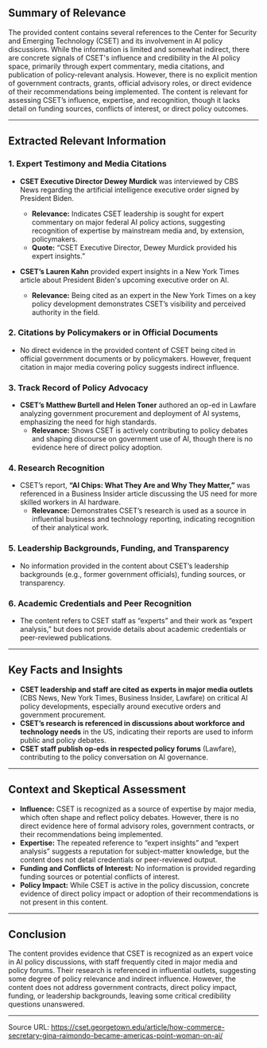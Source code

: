 ## Summary of Relevance

The provided content contains several references to the Center for Security and Emerging Technology (CSET) and its involvement in AI policy discussions. While the information is limited and somewhat indirect, there are concrete signals of CSET's influence and credibility in the AI policy space, primarily through expert commentary, media citations, and publication of policy-relevant analysis. However, there is no explicit mention of government contracts, grants, official advisory roles, or direct evidence of their recommendations being implemented. The content is relevant for assessing CSET’s influence, expertise, and recognition, though it lacks detail on funding sources, conflicts of interest, or direct policy outcomes.

---

## Extracted Relevant Information

### 1. **Expert Testimony and Media Citations**
- **CSET Executive Director Dewey Murdick** was interviewed by CBS News regarding the artificial intelligence executive order signed by President Biden.
  - **Relevance:** Indicates CSET leadership is sought for expert commentary on major federal AI policy actions, suggesting recognition of expertise by mainstream media and, by extension, policymakers.
  - **Quote:** “CSET Executive Director, Dewey Murdick provided his expert insights.”

- **CSET’s Lauren Kahn** provided expert insights in a New York Times article about President Biden's upcoming executive order on AI.
  - **Relevance:** Being cited as an expert in the New York Times on a key policy development demonstrates CSET’s visibility and perceived authority in the field.

### 2. **Citations by Policymakers or in Official Documents**
- No direct evidence in the provided content of CSET being cited in official government documents or by policymakers. However, frequent citation in major media covering policy suggests indirect influence.

### 3. **Track Record of Policy Advocacy**
- **CSET’s Matthew Burtell and Helen Toner** authored an op-ed in Lawfare analyzing government procurement and deployment of AI systems, emphasizing the need for high standards.
  - **Relevance:** Shows CSET is actively contributing to policy debates and shaping discourse on government use of AI, though there is no evidence here of direct policy adoption.

### 4. **Research Recognition**
- CSET’s report, **“AI Chips: What They Are and Why They Matter,”** was referenced in a Business Insider article discussing the US need for more skilled workers in AI hardware.
  - **Relevance:** Demonstrates CSET’s research is used as a source in influential business and technology reporting, indicating recognition of their analytical work.

### 5. **Leadership Backgrounds, Funding, and Transparency**
- No information provided in the content about CSET’s leadership backgrounds (e.g., former government officials), funding sources, or transparency.

### 6. **Academic Credentials and Peer Recognition**
- The content refers to CSET staff as “experts” and their work as “expert analysis,” but does not provide details about academic credentials or peer-reviewed publications.

---

## Key Facts and Insights

- **CSET leadership and staff are cited as experts in major media outlets** (CBS News, New York Times, Business Insider, Lawfare) on critical AI policy developments, especially around executive orders and government procurement.
- **CSET’s research is referenced in discussions about workforce and technology needs** in the US, indicating their reports are used to inform public and policy debates.
- **CSET staff publish op-eds in respected policy forums** (Lawfare), contributing to the policy conversation on AI governance.

---

## Context and Skeptical Assessment

- **Influence:** CSET is recognized as a source of expertise by major media, which often shape and reflect policy debates. However, there is no direct evidence here of formal advisory roles, government contracts, or their recommendations being implemented.
- **Expertise:** The repeated reference to “expert insights” and “expert analysis” suggests a reputation for subject-matter knowledge, but the content does not detail credentials or peer-reviewed output.
- **Funding and Conflicts of Interest:** No information is provided regarding funding sources or potential conflicts of interest.
- **Policy Impact:** While CSET is active in the policy discussion, concrete evidence of direct policy impact or adoption of their recommendations is not present in this content.

---

## Conclusion

The content provides evidence that CSET is recognized as an expert voice in AI policy discussions, with staff frequently cited in major media and policy forums. Their research is referenced in influential outlets, suggesting some degree of policy relevance and indirect influence. However, the content does not address government contracts, direct policy impact, funding, or leadership backgrounds, leaving some critical credibility questions unanswered.

---

Source URL: https://cset.georgetown.edu/article/how-commerce-secretary-gina-raimondo-became-americas-point-woman-on-ai/